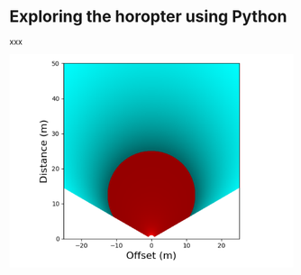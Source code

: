 # Exploring the horopter using Python

xxx

![Example output of the Python 3 code showing disparity and the horopter.](dispplot1.png)
